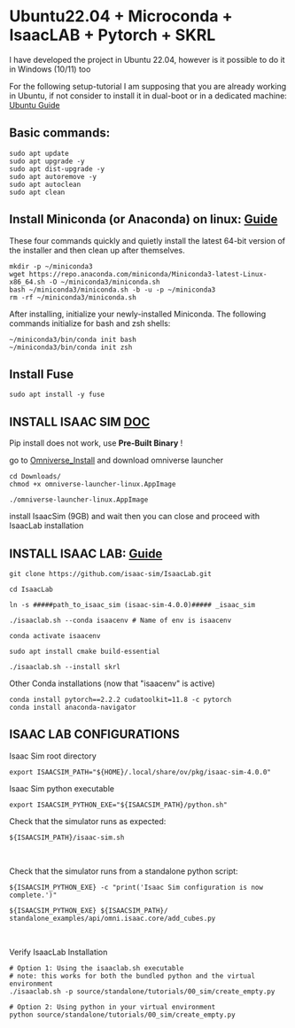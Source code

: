 # Ubuntu22.04 + Microconda + IsaacLAB + Pytorch + SKRL

I have developed the project in Ubuntu 22.04, however is it possible to do it in Windows (10/11) too

For the following setup-tutorial I am supposing that you are already working in Ubuntu, if not consider to install it in dual-boot or in a dedicated machine: [Ubuntu Guide](https://ubuntu.com/tutorials/install-ubuntu-desktop#1-overview)


## Basic commands:

```
sudo apt update
sudo apt upgrade -y
sudo apt dist-upgrade -y
sudo apt autoremove -y
sudo apt autoclean
sudo apt clean
```

## Install Miniconda (or Anaconda) on linux:  [Guide](https://docs.anaconda.com/free/miniconda/#quick-command-line-install)

These four commands quickly and quietly install the latest 64-bit version of the installer and then clean up after themselves.
```
mkdir -p ~/miniconda3
wget https://repo.anaconda.com/miniconda/Miniconda3-latest-Linux-x86_64.sh -O ~/miniconda3/miniconda.sh
bash ~/miniconda3/miniconda.sh -b -u -p ~/miniconda3
rm -rf ~/miniconda3/miniconda.sh
```

After installing, initialize your newly-installed Miniconda. The following commands initialize for bash and zsh shells:

```
~/miniconda3/bin/conda init bash
~/miniconda3/bin/conda init zsh
```

## Install Fuse
```
sudo apt install -y fuse 
```

## INSTALL ISAAC SIM [DOC](https://docs.omniverse.nvidia.com/isaacsim/latest/index.html)

Pip install does not work, use **Pre-Built Binary** !

go to [Omniverse_Install](https://docs.omniverse.nvidia.com/isaacsim/latest/installation/install_workstation.html) and download omniverse launcher

```
cd Downloads/
chmod +x omniverse-launcher-linux.AppImage

./omniverse-launcher-linux.AppImage
```
install IsaacSim (9GB) and wait
then you can close and proceed with IsaacLab installation


## INSTALL ISAAC LAB: [Guide](https://isaac-sim.github.io/IsaacLab/source/setup/installation/binaries_installation.html)

```
git clone https://github.com/isaac-sim/IsaacLab.git

cd IsaacLab

ln -s #####path_to_isaac_sim (isaac-sim-4.0.0)##### _isaac_sim

./isaaclab.sh --conda isaacenv # Name of env is isaacenv
```

```
conda activate isaacenv

sudo apt install cmake build-essential

./isaaclab.sh --install skrl
```


Other Conda installations (now  that "isaacenv" is active)
```
conda install pytorch==2.2.2 cudatoolkit=11.8 -c pytorch
conda install anaconda-navigator
```
## ISAAC LAB CONFIGURATIONS

Isaac Sim root directory
```
export ISAACSIM_PATH="${HOME}/.local/share/ov/pkg/isaac-sim-4.0.0"
```

Isaac Sim python executable
```
export ISAACSIM_PYTHON_EXE="${ISAACSIM_PATH}/python.sh"
```

Check that the simulator runs as expected:

```
${ISAACSIM_PATH}/isaac-sim.sh
```

<br>

Check that the simulator runs from a standalone python script:
```
${ISAACSIM_PYTHON_EXE} -c "print('Isaac Sim configuration is now complete.')"

${ISAACSIM_PYTHON_EXE} ${ISAACSIM_PATH}/ standalone_examples/api/omni.isaac.core/add_cubes.py
```

<br>

Verify IsaacLab Installation  

```
# Option 1: Using the isaaclab.sh executable
# note: this works for both the bundled python and the virtual environment
./isaaclab.sh -p source/standalone/tutorials/00_sim/create_empty.py

# Option 2: Using python in your virtual environment
python source/standalone/tutorials/00_sim/create_empty.py
```